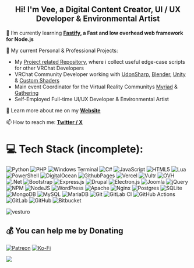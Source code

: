 <h2 align="center">Hi! I'm Vee, a Digital Content Creator, UI / UX Developer & Environmental Artist</h2>
<p>🌱 I’m currently learning <strong><a href="https://fastify.dev/" target="_blank">Fastify</a>, a Fast and low overhead web framework for Node.js</strong></p>
      <p>🌱 My current Personal & Professional Projects:</p>
      <ul>
        <li>My  <a href="https://github.com/vesturo/VRC-Scripts-by-Vee" >Project related Repository</a>, where i collect useful edge-case scripts for other VRChat Developers</li>
        <li>VRChat Community Developer working with <a href="https://github.com/vrchat-community/UdonSharp" target="_blank">UdonSharp</a>, <a href="https://www.blender.org/" target="_blank">Blender</a>, <a href="https://unity.com/" target="_blank">Unity</a> & <a href="https://docs.unity3d.com/Manual/SL-VertexFragmentShaderExamples.html">Custom Shaders</a></li>
        <li>Main event Coordinator for the Virtual Reality Communitys <a href="https://myriad.dance/" target="_blank">Myriad</a> & <a href="https://tgvr.org/" target="_blank">Gathering</a></li>
        <li>Self-Employed Full-time UI/UX Developer & Environmental Artist</li>
      </ul>
      <p>💬 Learn more about me on my <strong><a href="https://vesturo.eu/#about" target="_blank">Website</a></strong></p>
      <p>📫 How to reach me: <strong><a href="https://x.com/ItsVeeVR" target="_blank">Twitter / X</a></strong></p>


# 💻 Tech Stack (incomplete):
![Python](https://img.shields.io/badge/python-3670A0?style=flat&logo=python&logoColor=ffdd54) ![PHP](https://img.shields.io/badge/php-%23777BB4.svg?style=flat&logo=php&logoColor=white) ![Windows Terminal](https://img.shields.io/badge/Windows%20Terminal-%234D4D4D.svg?style=flat&logo=windows-terminal&logoColor=white) ![C#](https://img.shields.io/badge/c%23-%23239120.svg?style=flat&logo=csharp&logoColor=white) ![JavaScript](https://img.shields.io/badge/javascript-%23323330.svg?style=flat&logo=javascript&logoColor=%23F7DF1E) ![HTML5](https://img.shields.io/badge/html5-%23E34F26.svg?style=flat&logo=html5&logoColor=white) ![Lua](https://img.shields.io/badge/lua-%232C2D72.svg?style=flat&logo=lua&logoColor=white) ![PowerShell](https://img.shields.io/badge/PowerShell-%235391FE.svg?style=flat&logo=powershell&logoColor=white) ![DigitalOcean](https://img.shields.io/badge/DigitalOcean-%230167ff.svg?style=flat&logo=digitalOcean&logoColor=white) ![GithubPages](https://img.shields.io/badge/github%20pages-121013?style=flat&logo=github&logoColor=white) ![Vercel](https://img.shields.io/badge/vercel-%23000000.svg?style=flat&logo=vercel&logoColor=white) ![Vultr](https://img.shields.io/badge/Vultr-007BFC.svg?style=flat&logo=vultr) ![OVH](https://img.shields.io/badge/ovh-%23123F6D.svg?style=flat&logo=ovh&logoColor=#123F6D) ![.Net](https://img.shields.io/badge/.NET-5C2D91?style=flat&logo=.net&logoColor=white) ![Bootstrap](https://img.shields.io/badge/bootstrap-%238511FA.svg?style=flat&logo=bootstrap&logoColor=white) ![Express.js](https://img.shields.io/badge/express.js-%23404d59.svg?style=flat&logo=express&logoColor=%2361DAFB) ![Drupal](https://img.shields.io/badge/drupal-%230678BE.svg?style=flat&logo=drupal&logoColor=white) ![Electron.js](https://img.shields.io/badge/Electron-191970?style=flat&logo=Electron&logoColor=white) ![Joomla](https://img.shields.io/badge/joomla-%235091CD.svg?style=flat&logo=joomla&logoColor=white) ![jQuery](https://img.shields.io/badge/jquery-%230769AD.svg?style=flat&logo=jquery&logoColor=white) ![NPM](https://img.shields.io/badge/NPM-%23CB3837.svg?style=flat&logo=npm&logoColor=white) ![NodeJS](https://img.shields.io/badge/node.js-6DA55F?style=flat&logo=node.js&logoColor=white) ![WordPress](https://img.shields.io/badge/WordPress-%23117AC9.svg?style=flat&logo=WordPress&logoColor=white) ![Apache](https://img.shields.io/badge/apache-%23D42029.svg?style=flat&logo=apache&logoColor=white) ![Nginx](https://img.shields.io/badge/nginx-%23009639.svg?style=flat&logo=nginx&logoColor=white) ![Postgres](https://img.shields.io/badge/postgres-%23316192.svg?style=flat&logo=postgresql&logoColor=white) ![SQLite](https://img.shields.io/badge/sqlite-%2307405e.svg?style=flat&logo=sqlite&logoColor=white) ![MongoDB](https://img.shields.io/badge/MongoDB-%234ea94b.svg?style=flat&logo=mongodb&logoColor=white) ![MySQL](https://img.shields.io/badge/mysql-4479A1.svg?style=flat&logo=mysql&logoColor=white) ![MariaDB](https://img.shields.io/badge/MariaDB-003545?style=flat&logo=mariadb&logoColor=white) ![Git](https://img.shields.io/badge/git-%23F05033.svg?style=flat&logo=git&logoColor=white) ![GitLab CI](https://img.shields.io/badge/gitlab%20CI-%23181717.svg?style=flat&logo=gitlab&logoColor=white) ![GitHub Actions](https://img.shields.io/badge/github%20actions-%232671E5.svg?style=flat&logo=githubactions&logoColor=white) ![GitLab](https://img.shields.io/badge/gitlab-%23181717.svg?style=flat&logo=gitlab&logoColor=white) ![GitHub](https://img.shields.io/badge/github-%23121011.svg?style=flat&logo=github&logoColor=white) ![Bitbucket](https://img.shields.io/badge/bitbucket-%230047B3.svg?style=flat&logo=bitbucket&logoColor=white)


<p align="left"> <img src="https://komarev.com/ghpvc/?username=vesturo&label=Profile%20views&color=0e75b6&style=flat" alt="vesturo" /> </p>

  ## 💰 You can help me by Donating
  [![Patreon](https://img.shields.io/badge/Patreon-F96854?style=for-the-badge&logo=patreon&logoColor=white)](https://patreon.com/vesturo) [![Ko-Fi](https://img.shields.io/badge/Ko--fi-F16061?style=for-the-badge&logo=ko-fi&logoColor=white)](https://ko-fi.com/vesturo) 

<img src="https://vesturo.eu/assets/img/bg.jpg">
